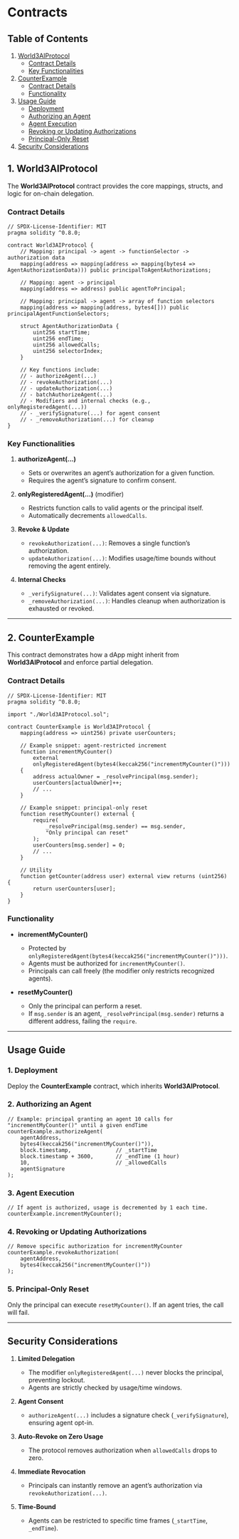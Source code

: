 # Contracts

## Table of Contents

1. [World3AIProtocol](#1-world3aiprotocol)
   - [Contract Details](#contract-details)
   - [Key Functionalities](#key-functionalities)
2. [CounterExample](#2-counterexample)
   - [Contract Details](#contract-details-1)
   - [Functionality](#functionality)
3. [Usage Guide](#usage-guide)
   - [Deployment](#1-deployment)
   - [Authorizing an Agent](#2-authorizing-an-agent)
   - [Agent Execution](#3-agent-execution)
   - [Revoking or Updating Authorizations](#4-revoking-or-updating-authorizations)
   - [Principal-Only Reset](#5-principal-only-reset)
4. [Security Considerations](#security-considerations)

## 1. **World3AIProtocol**

The **World3AIProtocol** contract provides the core mappings, structs, and logic for on-chain delegation.

### Contract Details

```solidity
// SPDX-License-Identifier: MIT
pragma solidity ^0.8.0;

contract World3AIProtocol {
    // Mapping: principal -> agent -> functionSelector -> authorization data
    mapping(address => mapping(address => mapping(bytes4 => AgentAuthorizationData))) public principalToAgentAuthorizations;

    // Mapping: agent -> principal
    mapping(address => address) public agentToPrincipal;

    // Mapping: principal -> agent -> array of function selectors
    mapping(address => mapping(address, bytes4[])) public principalAgentFunctionSelectors;

    struct AgentAuthorizationData {
        uint256 startTime;
        uint256 endTime;
        uint256 allowedCalls;
        uint256 selectorIndex;
    }

    // Key functions include:
    // - authorizeAgent(...)
    // - revokeAuthorization(...)
    // - updateAuthorization(...)
    // - batchAuthorizeAgent(...)
    // - Modifiers and internal checks (e.g., onlyRegisteredAgent(...))
    // - _verifySignature(...) for agent consent
    // - _removeAuthorization(...) for cleanup
}
```

### Key Functionalities

1. **authorizeAgent(...)**
   - Sets or overwrites an agent’s authorization for a given function.
   - Requires the agent’s signature to confirm consent.

2. **onlyRegisteredAgent(...)** (modifier)
   - Restricts function calls to valid agents or the principal itself.
   - Automatically decrements `allowedCalls`.

3. **Revoke & Update**
   - `revokeAuthorization(...)`: Removes a single function’s authorization.
   - `updateAuthorization(...)`: Modifies usage/time bounds without removing the agent entirely.

4. **Internal Checks**
   - `_verifySignature(...)`: Validates agent consent via signature.
   - `_removeAuthorization(...)`: Handles cleanup when authorization is exhausted or revoked.

---

## 2. **CounterExample**

This contract demonstrates how a dApp might inherit from **World3AIProtocol** and enforce partial delegation.

### Contract Details

```solidity
// SPDX-License-Identifier: MIT
pragma solidity ^0.8.0;

import "./World3AIProtocol.sol";

contract CounterExample is World3AIProtocol {
    mapping(address => uint256) private userCounters;

    // Example snippet: agent-restricted increment
    function incrementMyCounter()
        external
        onlyRegisteredAgent(bytes4(keccak256("incrementMyCounter()")))
    {
        address actualOwner = _resolvePrincipal(msg.sender);
        userCounters[actualOwner]++;
        // ...
    }

    // Example snippet: principal-only reset
    function resetMyCounter() external {
        require(
            _resolvePrincipal(msg.sender) == msg.sender,
            "Only principal can reset"
        );
        userCounters[msg.sender] = 0;
        // ...
    }
    
    // Utility
    function getCounter(address user) external view returns (uint256) {
        return userCounters[user];
    }
}
```

### Functionality

- **incrementMyCounter()**
  - Protected by `onlyRegisteredAgent(bytes4(keccak256("incrementMyCounter()")))`.
  - Agents must be authorized for `incrementMyCounter()`.
  - Principals can call freely (the modifier only restricts recognized agents).

- **resetMyCounter()**
  - Only the principal can perform a reset.
  - If `msg.sender` is an agent, `_resolvePrincipal(msg.sender)` returns a different address, failing the `require`.

---

## Usage Guide

### 1. Deployment

Deploy the **CounterExample** contract, which inherits **World3AIProtocol**.

### 2. Authorizing an Agent

```solidity
// Example: principal granting an agent 10 calls for "incrementMyCounter()" until a given endTime
counterExample.authorizeAgent(
    agentAddress,
    bytes4(keccak256("incrementMyCounter()")),
    block.timestamp,              // _startTime
    block.timestamp + 3600,       // _endTime (1 hour)
    10,                           // _allowedCalls
    agentSignature
);
```

### 3. Agent Execution

```solidity
// If agent is authorized, usage is decremented by 1 each time.
counterExample.incrementMyCounter();
```

### 4. Revoking or Updating Authorizations

```solidity
// Remove specific authorization for incrementMyCounter
counterExample.revokeAuthorization(
    agentAddress,
    bytes4(keccak256("incrementMyCounter()"))
);
```

### 5. Principal-Only Reset

Only the principal can execute `resetMyCounter()`. If an agent tries, the call will fail.

---

## Security Considerations

1. **Limited Delegation**
   - The modifier `onlyRegisteredAgent(...)` never blocks the principal, preventing lockout.
   - Agents are strictly checked by usage/time windows.

2. **Agent Consent**
   - `authorizeAgent(...)` includes a signature check (`_verifySignature`), ensuring agent opt-in.

3. **Auto-Revoke on Zero Usage**
   - The protocol removes authorization when `allowedCalls` drops to zero.

4. **Immediate Revocation**
   - Principals can instantly remove an agent’s authorization via `revokeAuthorization(...)`.

5. **Time-Bound**
   - Agents can be restricted to specific time frames (`_startTime`, `_endTime`).

